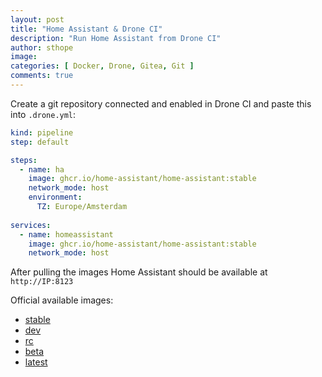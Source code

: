 ```yaml
---
layout: post
title: "Home Assistant & Drone CI"
description: "Run Home Assistant from Drone CI"
author: sthope
image: 
categories: [ Docker, Drone, Gitea, Git ]
comments: true
---
```


Create a git repository connected and enabled in Drone CI and paste this into `.drone.yml`:
```yaml
kind: pipeline
step: default

steps:
  - name: ha
    image: ghcr.io/home-assistant/home-assistant:stable
    network_mode: host
    environment:
      TZ: Europe/Amsterdam
    
services:
  - name: homeassistant
    image: ghcr.io/home-assistant/home-assistant:stable
    network_mode: host
```
After pulling the images Home Assistant should be available at `http://IP:8123`

Official available images:
- [stable](ghcr.io/home-assistant/home-assistant:stable)
- [dev](ghcr.io/home-assistant/home-assistant:dev)
- [rc](ghcr.io/home-assistant/home-assistant:rc)
- [beta](ghcr.io/home-assistant/home-assistant:beta)
- [latest](ghcr.io/home-assistant/home-assistant:latest)


